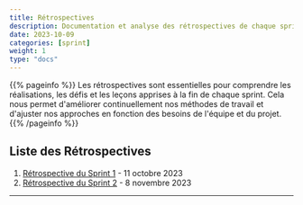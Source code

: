 ```yaml
---
title: Rétrospectives
description: Documentation et analyse des rétrospectives de chaque sprint.
date: 2023-10-09
categories: [sprint]
weight: 1
type: "docs"
---
```


{{% pageinfo %}}
Les rétrospectives sont essentielles pour comprendre les réalisations, les défis et les leçons apprises à la fin de chaque sprint. Cela nous permet d'améliorer continuellement nos méthodes de travail et d'ajuster nos approches en fonction des besoins de l'équipe et du projet.
{{% /pageinfo %}}

## Liste des Rétrospectives

1. [Rétrospective du Sprint 1](/plateformecedille/sprints/retrospective-1/) - 11 octobre 2023
2. [Rétrospective du Sprint 2](/plateformecedille/sprints/retrospective-2/) - 8 novembre 2023

---
 